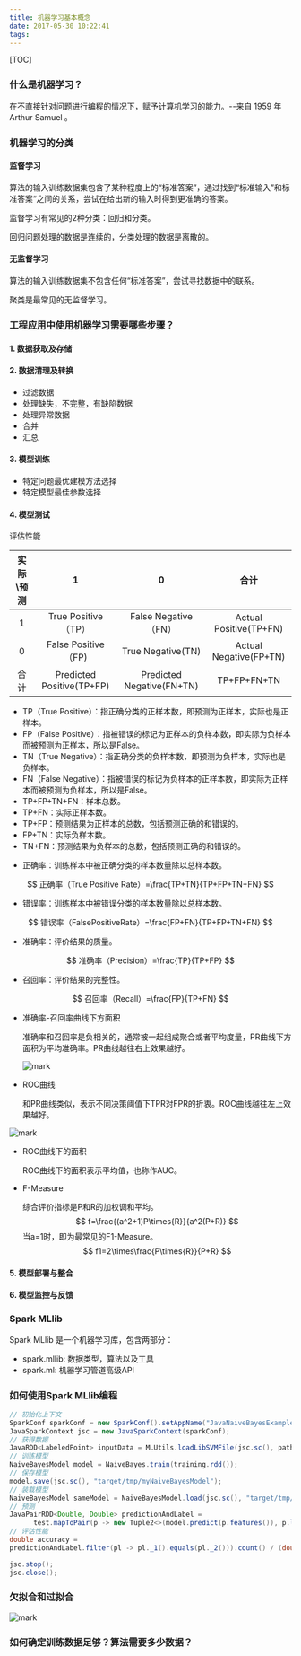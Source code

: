 ```yaml
---
title: 机器学习基本概念
date: 2017-05-30 10:22:41
tags:
---
```


[TOC]

### 什么是机器学习？

在不直接针对问题进行编程的情况下，赋予计算机学习的能力。--来自 1959 年 Arthur Samuel 。

### 机器学习的分类

#### 监督学习

算法的输入训练数据集包含了某种程度上的“标准答案”，通过找到“标准输入”和标准答案“之间的关系，尝试在给出新的输入时得到更准确的答案。

监督学习有常见的2种分类：回归和分类。

回归问题处理的数据是连续的，分类处理的数据是离散的。

#### 无监督学习

算法的输入训练数据集不包含任何“标准答案”，尝试寻找数据中的联系。

聚类是最常见的无监督学习。

### 工程应用中使用机器学习需要哪些步骤？

#### 1. 数据获取及存储

#### 2. 数据清理及转换

* 过滤数据
* 处理缺失，不完整，有缺陷数据
* 处理异常数据
* 合并
* 汇总

#### 3. 模型训练

* 特定问题最优建模方法选择
* 特定模型最佳参数选择

#### 4. 模型测试

评估性能

| 实际\预测 |             1             |             0             |           合计           |
| :---: | :-----------------------: | :-----------------------: | :--------------------: |
|   1   |     True Positive（TP）     |    False Negative（FN）     | Actual Positive(TP+FN) |
|   0   |    False Positive（FP)     |     True Negative(TN)     | Actual Negative(FP+TN) |
|  合计   | Predicted Positive(TP+FP) | Predicted Negative(FN+TN) |      TP+FP+FN+TN       |

- TP（True Positive）：指正确分类的正样本数，即预测为正样本，实际也是正样本。
- FP（False Positive）：指被错误的标记为正样本的负样本数，即实际为负样本而被预测为正样本，所以是False。
- TN（True Negative）：指正确分类的负样本数，即预测为负样本，实际也是负样本。
- FN（False Negative）：指被错误的标记为负样本的正样本数，即实际为正样本而被预测为负样本，所以是False。
- TP+FP+TN+FN：样本总数。
- TP+FN：实际正样本数。
- TP+FP：预测结果为正样本的总数，包括预测正确的和错误的。
- FP+TN：实际负样本数。
- TN+FN：预测结果为负样本的总数，包括预测正确的和错误的。

* 正确率：训练样本中被正确分类的样本数量除以总样本数。

$$
正确率（True Positive Rate）=\frac{TP+TN}{TP+FP+TN+FN}
$$



* 错误率：训练样本中被错误分类的样本数量除以总样本数。

$$
错误率（FalsePositiveRate）=\frac{FP+FN}{TP+FP+TN+FN}
$$



* 准确率：评价结果的质量。

$$
准确率（Precision）=\frac{TP}{TP+FP}
$$

* 召回率：评价结果的完整性。

$$
召回率（Recall）=\frac{FP}{TP+FN}
$$

* 准确率-召回率曲线下方面积

  准确率和召回率是负相关的，通常被一起组成聚合或者平均度量，PR曲线下方面积为平均准确率。PR曲线越往右上效果越好。

  ![mark](http://7xqgix.com1.z0.glb.clouddn.com/blog/20170530/164219609.jpg)



* ROC曲线

  和PR曲线类似，表示不同决策阈值下TPR对FPR的折衷。ROC曲线越往左上效果越好。



![mark](http://7xqgix.com1.z0.glb.clouddn.com/blog/20170530/203047480.png)

* ROC曲线下的面积

  ROC曲线下的面积表示平均值，也称作AUC。

* F-Measure

  综合评价指标是P和R的加权调和平均。
  $$
  f=\frac{(a^2+1)P\times{R}}{a^2(P+R)}
  $$
  当a=1时，即为最常见的F1-Measure。
  $$
  f1=2\times\frac{P\times{R}}{P+R}
  $$


#### 5. 模型部署与整合



#### 6. 模型监控与反馈



### Spark MLlib

Spark MLlib 是一个机器学习库，包含两部分：

* spark.mllib: 数据类型，算法以及工具
* spark.ml: 机器学习管道高级API

### 如何使用Spark MLlib编程

```java
// 初始化上下文
SparkConf sparkConf = new SparkConf().setAppName("JavaNaiveBayesExample");
JavaSparkContext jsc = new JavaSparkContext(sparkConf);
// 获得数据
JavaRDD<LabeledPoint> inputData = MLUtils.loadLibSVMFile(jsc.sc(), path).toJavaRDD();
// 训练模型
NaiveBayesModel model = NaiveBayes.train(training.rdd());
// 保存模型
model.save(jsc.sc(), "target/tmp/myNaiveBayesModel");
// 装载模型
NaiveBayesModel sameModel = NaiveBayesModel.load(jsc.sc(), "target/tmp/myNaiveBayesModel");
// 预测
JavaPairRDD<Double, Double> predictionAndLabel =
      test.mapToPair(p -> new Tuple2<>(model.predict(p.features()), p.label()));
// 评估性能
double accuracy =
predictionAndLabel.filter(pl -> pl._1().equals(pl._2())).count() / (double) test.count();

jsc.stop();
jsc.close();

```







### 欠拟合和过拟合

![mark](http://7xqgix.com1.z0.glb.clouddn.com/blog/20170530/230758020.png)

### 如何确定训练数据足够？算法需要多少数据？





